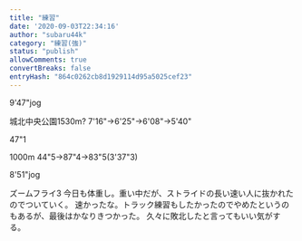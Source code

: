 ```yaml
---
title: "練習"
date: '2020-09-03T22:34:16'
author: "subaru44k"
category: "練習(強)"
status: "publish"
allowComments: true
convertBreaks: false
entryHash: "864c0262cb8d1929114d95a5025cef23"
---
```

9'47"jog

城北中央公園1530m?
7'16"→6'25"→6'08"→5'40"

47"1

1000m
44"5→87"4→83"5(3'37"3)

8'51"jog

ズームフライ3
今日も体重し。重い中だが、ストライドの長い速い人に抜かれたのでついていく。
速かったな。トラック練習もしたかったのでやめたというのもあるが、最後はかなりきつかった。
久々に敗北したと言ってもいい気がする。
